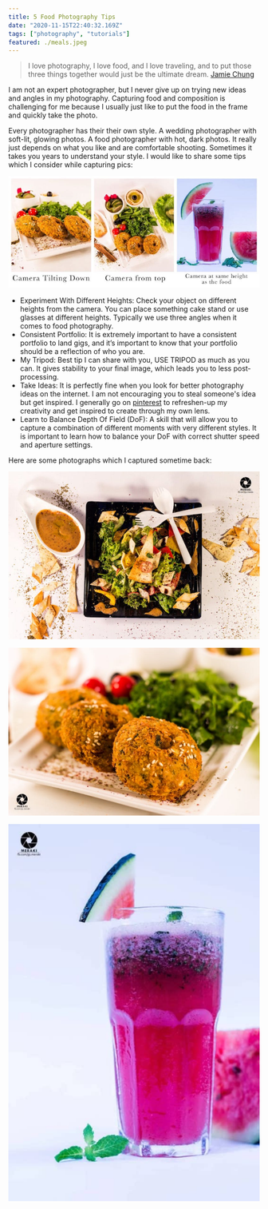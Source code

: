 ```yaml
---
title: 5 Food Photography Tips
date: "2020-11-15T22:40:32.169Z"
tags: ["photography", "tutorials"]
featured: ./meals.jpeg
---
```


> I love photography, I love food, and I love traveling, and to put those three things together would just be the ultimate dream.  [Jamie Chung](https://www.quotemaster.org/author/Jamie+Chung) 

I am not an expert photographer, but I never give up on trying new ideas and angles in my photography. Capturing food and composition is challenging for me because I usually just like to put the food in the frame and quickly take the photo.

Every photographer has their their own style. A wedding photographer with soft-lit, glowing photos. A food photographer with hot, dark photos. It really just depends on what you like and are comfortable shooting. Sometimes it takes you years to understand your style. I would like to share some tips which I consider while capturing pics:

![meals](./meals.jpeg)

- Experiment With Different Heights: Check your object on different heights from the camera. You can place something cake stand or use glasses at different heights. Typically we use three angles when it comes to food photography.
- Consistent Portfolio: It is extremely important to have a consistent portfolio to land gigs, and it’s important to know that your portfolio should be a reflection of who you are.
- My Tripod: Best tip I can share with you, USE TRIPOD as much as you can. It gives stability to your final image, which leads you to less post-processing.
- Take Ideas: It is perfectly fine when you look for better photography ideas on the internet. I am not encouraging you to steal someone's idea but get inspired. I generally go on [pinterest](https://www.pinterest.com/) to refreshen-up my creativity and get inspired to create through my own lens.
- Learn to Balance Depth Of Field (DoF): A skill that will allow you to capture a combination of different moments with very different styles. It is important to learn how to balance your DoF with correct shutter speed and aperture settings.

Here are some photographs which I captured sometime back:

![Meal](./meal1.jpeg)

![Meal](./meal2.jpeg)

![smoothie](./smoothie.jpeg)
